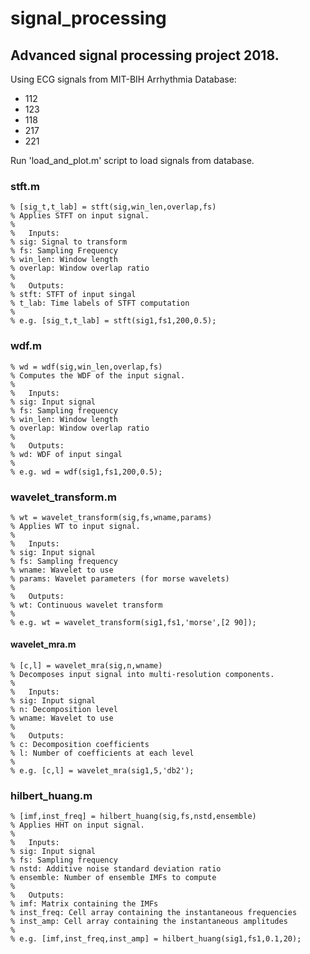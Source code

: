 # signal_processing
## Advanced signal processing project 2018.

Using ECG signals from MIT-BIH Arrhythmia Database:
* 112
* 123
* 118
* 217
* 221

Run 'load_and_plot.m' script to load signals from database.

### stft.m
```
% [sig_t,t_lab] = stft(sig,win_len,overlap,fs)
% Applies STFT on input signal.
%
%   Inputs:
% sig: Signal to transform
% fs: Sampling Frequency
% win_len: Window length
% overlap: Window overlap ratio
%
%   Outputs:
% stft: STFT of input singal
% t_lab: Time labels of STFT computation
%
% e.g. [sig_t,t_lab] = stft(sig1,fs1,200,0.5);
```

### wdf.m
```
% wd = wdf(sig,win_len,overlap,fs)
% Computes the WDF of the input signal.
%
%   Inputs:
% sig: Input signal
% fs: Sampling frequency
% win_len: Window length
% overlap: Window overlap ratio
%
%   Outputs:
% wd: WDF of input singal
%
% e.g. wd = wdf(sig1,fs1,200,0.5);
```

### wavelet_transform.m
```
% wt = wavelet_transform(sig,fs,wname,params)
% Applies WT to input signal.
%
%   Inputs:
% sig: Input signal
% fs: Sampling frequency
% wname: Wavelet to use
% params: Wavelet parameters (for morse wavelets)
%
%   Outputs:
% wt: Continuous wavelet transform
%
% e.g. wt = wavelet_transform(sig1,fs1,'morse',[2 90]);
```

#### wavelet_mra.m
```
% [c,l] = wavelet_mra(sig,n,wname)
% Decomposes input signal into multi-resolution components.
%
%   Inputs:
% sig: Input signal
% n: Decomposition level
% wname: Wavelet to use
%
%   Outputs:
% c: Decomposition coefficients
% l: Number of coefficients at each level
%
% e.g. [c,l] = wavelet_mra(sig1,5,'db2');
```

### hilbert_huang.m
```
% [imf,inst_freq] = hilbert_huang(sig,fs,nstd,ensemble)
% Applies HHT on input signal.
%
%   Inputs:
% sig: Input signal
% fs: Sampling frequency
% nstd: Additive noise standard deviation ratio
% ensemble: Number of ensemble IMFs to compute
%
%   Outputs:
% imf: Matrix containing the IMFs
% inst_freq: Cell array containing the instantaneous frequencies
% inst_amp: Cell array containing the instantaneous amplitudes
%
% e.g. [imf,inst_freq,inst_amp] = hilbert_huang(sig1,fs1,0.1,20);
```